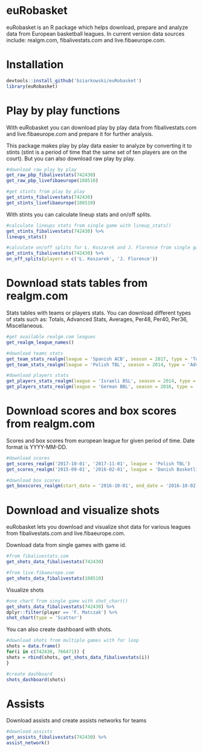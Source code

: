 # euRobasket

euRobasket is an R package which helps download, prepare and analyze data from
European basketball leagues. In current version data sources include: realgm.com,
fibalivestats.com and live.fibaeurope.com.


# Installation

```R
devtools::install_github('bziarkowski/euRobasket')
library(euRobasket)
```

# Play by play functions
With euRobasket you can download play by play data from fibalivestats.com and live.fibaeurope.com and prepare it for further analysis.

This package makes play by play data easier to analyze by converting it to stints (stint is a period of time that the same set of ten players are on the court). But you can also download raw play by play.

```R
#download raw play by play
get_raw_pbp_fibalivestats(742430)
get_raw_pbp_livefibaeurope(108510)

#get stints from play by play
get_stints_fibalivestats(742430)
get_stints_livefibaeurope(108510)
```

With stints you can calculate lineup stats and on/off splits.
```R
#calculate lineups stats from single game with lineup_stats()
get_stints_fibalivestats(742430) %>% 
lineups_stats()

#calculate on/off splits for Ł. Koszarek and J. Florence from single game with on_off_splits()
get_stints_fibalivestats(742430) %>% 
on_off_splits(players = c('Ł. Koszarek', 'J. Florence'))

```

# Download stats tables from realgm.com

Stats tables with teams or players stats. You can download different types of
stats such as: Totals, Advanced Stats, Averages, Per48, Per40, Per36, Miscellaneous.

```R
#get available realgm.com leagues
get_realgm_league_names()

#download teams stats
get_team_stats_realgm(league = 'Spanish ACB', season = 2017, type = 'Totals')
get_team_stats_realgm(league = 'Polish TBL', season = 2014, type = 'Advanced_Stats', split = 'Team_Starters')

#download players stats
get_players_stats_realgm(league = 'Israeli BSL', season = 2014, type = 'Advanced_Stats')
get_players_stats_realgm(league = 'German BBL', season = 2016, type = 'Totals', position = 'PG')
```

# Download scores and box scores from realgm.com
Scores and box scores from european league for given period of time.
Date format is YYYY-MM-DD.

```R
#download scores
get_scores_realgm('2017-10-01', '2017-11-01', league = 'Polish TBL')
get_scores_realgm('2015-09-01', '2016-02-01', league = 'Danish Basketligaen')

#download box scores
get_boxscores_realgm(start_date = '2016-10-01', end_date = '2016-10-02', league = 'Turkish TBL')

```
# Download and visualize shots
euRobasket lets you download and visualize shot data for various leagues from fibalivestats.com and live.fibaeurope.com. 

Download data from single games with game id.
```r
#from fibalivestats.com
get_shots_data_fibalivestats(742430)

#from live.fibaeurope.com
get_shots_data_fibalivestats(108510)

```
Visualize shots

```R
#one chart from single game with shot_chart()
get_shots_data_fibalivestats(742430) %>%
dplyr::filter(player == 'F. Matczak') %>%
shot_chart(type = 'Scatter')
```
You can also create dashboard with shots.
```R
#download shots from multiple games with for loop
shots = data.frame()
for(i in c(742430, 766471)) {
shots = rbind(shots, get_shots_data_fibalivestats(i))  
}

#create dashboard
shots_dashboard(shots)
```

# Assists
Download assists and create assists networks for teams

```R
#download assists
get_assists_fibalivestats(742430) %>%
assist_network()
```





